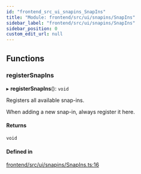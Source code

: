 ```yaml
---
id: "frontend_src_ui_snapins_SnapIns"
title: "Module: frontend/src/ui/snapins/SnapIns"
sidebar_label: "frontend/src/ui/snapins/SnapIns"
sidebar_position: 0
custom_edit_url: null
---
```


## Functions

### registerSnapIns

▸ **registerSnapIns**(): `void`

Registers all available snap-ins.

When adding a new snap-in, always register it here.

#### Returns

`void`

#### Defined in

[frontend/src/ui/snapins/SnapIns.ts:16](https://github.com/Soroush9978/rds-ng/blob/5673246/src/frontend/src/ui/snapins/SnapIns.ts#L16)
